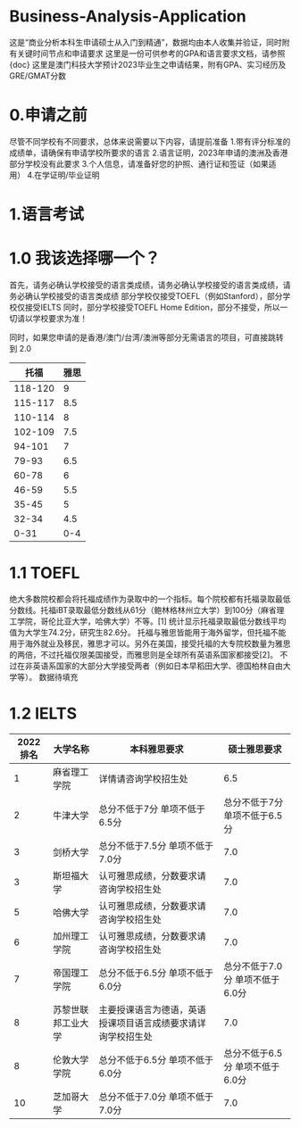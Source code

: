 # Business-Analysis-Application
这是“商业分析本科生申请硕士从入门到精通”，数据均由本人收集并验证，同时附有关键时间节点和申请要求
这里是一份可供参考的GPA和语言要求文档，请参照{doc}
这里是澳门科技大学预计2023毕业生之申请结果，附有GPA、实习经历及GRE/GMAT分数

# 0.申请之前
尽管不同学校有不同要求，总体来说需要以下内容，请提前准备
1.带有评分标准的成绩单，请确保有申请学校所要求的语言
2.语言证明，2023年申请的澳洲及香港部分学校没有此要求
3.个人信息，请准备好您的护照、通行证和签证（如果适用）
4.在学证明/毕业证明

# 1.语言考试

# 1.0 我该选择哪一个？

首先，请务必确认学校接受的语言类成绩，请务必确认学校接受的语言类成绩，请务必确认学校接受的语言类成绩
部分学校仅接受TOEFL（例如Stanford），部分学校仅接受IELTS
同时，部分学校接受TOEFL Home Edition，部分不接受，所以一切请以学校要求为准！

同时，如果您申请的是香港/澳门/台湾/澳洲等部分无需语言的项目，可直接跳转到 2.0

| 托福  | 雅思 |
| ------- | ---- |
| 118-120 | 9    |
| 115-117 | 8.5  |
| 110-114 | 8    |
| 102-109 | 7.5  |
| 94-101  | 7    |
| 79-93   | 6.5  |
| 60-78   | 6    |
| 46-59   | 5.5  |
| 35-45   | 5    |
| 32-34   | 4.5  |
| 0-31    | 0-4  |


# 1.1 TOEFL
绝大多数院校都会将托福成绩作为录取中的一个指标。每个院校都有托福录取最低分数线。托福iBT录取最低分数线从61分（鲍林格林州立大学）到100分（麻省理工学院，哥伦比亚大学，哈佛大学）不等。[1]
统计显示托福录取最低分数线平均值为大学生74.2分，研究生82.6分。
托福与雅思皆能用于海外留学，但托福不能用于海外就业及移民，雅思才可以。另外在美国，接受托福的大专院校数量为雅思的两倍，不过托福仅限美国接受，而雅思则是全球所有英语系国家都接受[2]。
不过在非英语系国家的大部分大学接受两者（例如日本早稻田大学、德国柏林自由大学等）。
数据待填充


# 1.2 IELTS
| 2022排名 | 大学名称       | 本科雅思要求                                           | 硕士雅思要求              |
| -------- | ------------------ | ------------------------------------------------------------ | ------------------------------- |
| 1        | 麻省理工学院 | 详情请咨询学校招生处                               | 6.5                             |
| 2        | 牛津大学       | 总分不低于7分 单项不低于6.5分                    | 总分不低于7分 单项不低于6.5分 |
| 3        | 剑桥大学       | 总分不低于7.5分 单项不低于7.0分                  | 7.0                             |
| 3        | 斯坦福大学    | 认可雅思成绩，分数要求请咨询学校招生处    | 7.0                             |
| 5        | 哈佛大学       | 认可雅思成绩，分数要求请咨询学校招生处    | 7.0                             |
| 6        | 加州理工学院 | 认可雅思成绩，分数要求请咨询学校招生处    | 7.0                             |
| 7        | 帝国理工学院 | 总分不低于6.5分 单项不低于6.0分                  | 总分不低于7.0分 单项不低于6.0分 |
| 8        | 苏黎世联邦工业大学 | 主要授课语言为德语，英语授课项目语言成绩要求请详询学校招生处 | 7.0                             |
| 8        | 伦敦大学学院 | 总分不低于6.5分 单项不低于6.0分                  | 总分不低于6.5分 单项不低于6.0分 |
| 10       | 芝加哥大学    | 总分不低于7.0分 单项不低于7.0分                  | 7.0                             |


